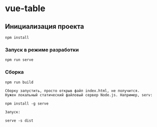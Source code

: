 # vue-table

## Инициализация проекта
```
npm install
```

### Запуск в режиме разработки
```
npm run serve
```

### Сборка
```
npm run build

Сборку запустить, просто открыв файл index.html, не получится.
Нужен локальный статический файловый сервер Node.js. Например, serv:

npm install -g serve

Запуск:

serve -s dist
```

